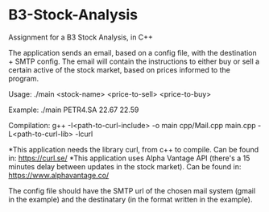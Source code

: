 # B3-Stock-Analysis
Assignment for a B3 Stock Analysis, in C++


The application sends an email, based on a config file, with the destination + SMTP config. 
The email will contain the instructions to either buy or sell a certain active of the stock market, based on prices informed to the program.


Usage: ./main \<stock-name\> \<price-to-sell\> \<price-to-buy\>

Example: ./main PETR4.SA 22.67 22.59

Compilation: g++ -I\<path-to-curl-include\> -o main cpp/Mail.cpp main.cpp -L\<path-to-curl-lib\> -lcurl

*This application needs the library curl, from c++ to compile. Can be found in: https://curl.se/
*This application uses Alpha Vantage API (there's a 15 minutes delay between updates in the stock market). Can be found in: https://www.alphavantage.co/

The config file should have the SMTP url of the chosen mail system (gmail in the example) and the destinatary (in the format written in the example).
